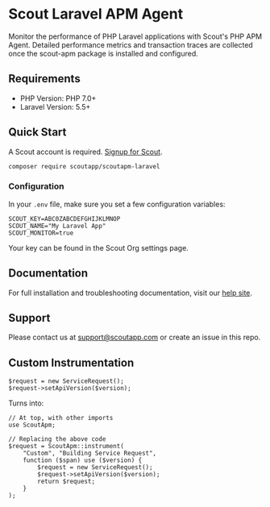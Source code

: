 # Scout Laravel APM Agent

Monitor the performance of PHP Laravel applications with Scout's PHP APM Agent.
Detailed performance metrics and transaction traces are collected once the scout-apm package is installed and configured.

## Requirements
* PHP Version: PHP 7.0+
* Laravel Version: 5.5+

## Quick Start
A Scout account is required. [Signup for Scout](https://apm.scoutapp.com/users/sign_up).

    composer require scoutapp/scoutapm-laravel
    
### Configuration

In your `.env` file, make sure you set a few configuration variables:

    SCOUT_KEY=ABC0ZABCDEFGHIJKLMNOP
    SCOUT_NAME="My Laravel App"
    SCOUT_MONITOR=true
    
Your key can be found in the Scout Org settings page.
    
## Documentation

For full installation and troubleshooting documentation, visit our
[help site](http://help.apm.scoutapp.com/#laravel-agent).


## Support

Please contact us at support@scoutapp.com or create an issue in this repo.

## Custom Instrumentation

```
$request = new ServiceRequest();
$request->setApiVersion($version);
```

Turns into:

```
// At top, with other imports
use ScoutApm;

// Replacing the above code
$request = ScoutApm::instrument(
    "Custom", "Building Service Request",
    function ($span) use ($version) {
        $request = new ServiceRequest();
        $request->setApiVersion($version);
        return $request;
    }
);
```

